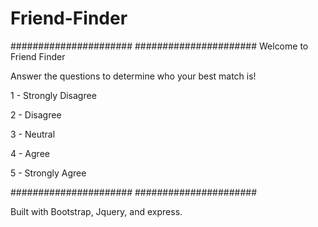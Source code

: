 # Friend-Finder
######################
######################
Welcome to Friend Finder

Answer the questions to determine who your best match is!

1 - Strongly Disagree

2 - Disagree

3 - Neutral

4 - Agree 

5 - Strongly Agree

######################
######################


Built with Bootstrap, Jquery, and express. 
